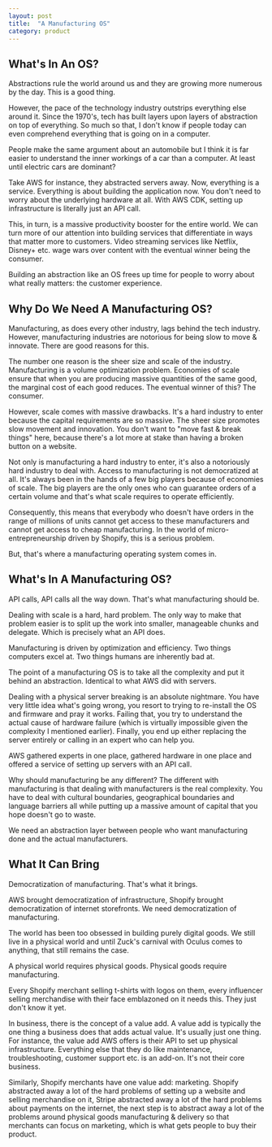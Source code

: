 ```yaml
---
layout: post
title:  "A Manufacturing OS"
category: product
---
```


## What's In An OS?

Abstractions rule the world around us and they are growing more numerous by the day. This is a good thing.

However, the pace of the technology industry outstrips everything else around it. Since the 1970's, tech has built layers upon layers of abstraction on top of everything. So much so that, I don't know if people today can even comprehend everything that is going on in a computer.

People make the same argument about an automobile but I think it is far easier to understand the inner workings of a car than a computer. At least until electric cars are dominant?

Take AWS for instance, they abstracted servers away. Now, everything is a service. Everything is about building the application now. You don't need to worry about the underlying hardware at all. With AWS CDK, setting up infrastructure is literally just an API call.

This, in turn, is a massive productivity booster for the entire world. We can turn more of our attention into building services that differentiate in ways that matter more to customers. Video streaming services like Netflix, Disney+ etc. wage wars over content with the eventual winner being the consumer.

Building an abstraction like an OS frees up time for people to worry about what really matters: the customer experience.

## Why Do We Need A Manufacturing OS?

Manufacturing, as does every other industry, lags behind the tech industry. However, manufacturing industries are notorious for being slow to move & innovate. There are good reasons for this.

The number one reason is the sheer size and scale of the industry. Manufacturing is a volume optimization problem. Economies of scale ensure that when you are producing massive quantities of the same good, the marginal cost of each good reduces. The eventual winner of this? The consumer.

However, scale comes with massive drawbacks. It's a hard industry to enter because the capital requirements are so massive. The sheer size promotes slow movement and innovation. You don't want to "move fast & break things" here, because there's a lot more at stake than having a broken button on a website.

Not only is manufacturing a hard industry to enter, it's also a notoriously hard industry to deal with. Access to manufacturing is not democratized at all. It's always been in the hands of a few big players because of economies of scale. The big players are the only ones who can guarantee orders of a certain volume and that's what scale requires to operate efficiently.

Consequently, this means that everybody who doesn't have orders in the range of millions of units cannot get access to these manufacturers and cannot get access to cheap manufacturing. In the world of micro-entrepreneurship driven by Shopify, this is a serious problem.

But, that's where a manufacturing operating system comes in.

## What's In A Manufacturing OS?

API calls, API calls all the way down. That's what manufacturing should be.

Dealing with scale is a hard, hard problem. The only way to make that problem easier is to split up the work into smaller, manageable chunks and delegate. Which is precisely what an API does.

Manufacturing is driven by optimization and efficiency. Two things computers excel at. Two things humans are inherently bad at.

The point of a manufacturing OS is to take all the complexity and put it behind an abstraction. Identical to what AWS did with servers.

Dealing with a physical server breaking is an absolute nightmare. You have very little idea what's going wrong, you resort to trying to re-install the OS and firmware and pray it works. Failing that, you try to understand the actual cause of hardware failure (which is virtually impossible given the complexity I mentioned earlier). Finally, you end up either replacing the server entirely or calling in an expert who can help you.

AWS gathered experts in one place, gathered hardware in one place and offered a service of setting up servers with an API call.

Why should manufacturing be any different? The different with manufacturing is that dealing with manufacturers is the real complexity. You have to deal with cultural boundaries, geographical boundaries and language barriers all while putting up a massive amount of capital that you hope doesn't go to waste.

We need an abstraction layer between people who want manufacturing done and the actual manufacturers.

## What It Can Bring

Democratization of manufacturing. That's what it brings.

AWS brought democratization of infrastructure, Shopify brought democratization of internet storefronts. We need democratization of manufacturing.

The world has been too obsessed in building purely digital goods. We still live in a physical world and until Zuck's carnival with Oculus comes to anything, that still remains the case.

A physical world requires physical goods. Physical goods require manufacturing.

Every Shopify merchant selling t-shirts with logos on them, every influencer selling merchandise with their face emblazoned on it needs this. They just don't know it yet.

In business, there is the concept of a value add. A value add is typically the one thing a business does that adds actual value. It's usually just one thing. For instance, the value add AWS offers is their API to set up physical infrastructure. Everything else that they do like maintenance, troubleshooting, customer support etc. is an add-on. It's not their core business.

Similarly, Shopify merchants have one value add: marketing. Shopify abstracted away a lot of the hard problems of setting up a website and selling merchandise on it, Stripe abstracted away a lot of the hard problems about payments on the internet, the next step is to abstract away a lot of the problems around physical goods manufacturing & delivery so that merchants can focus on marketing, which is what gets people to buy their product.